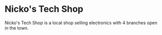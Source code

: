 # Nicko's Tech Shop
Nicko's Tech Shop is a local shop selling electronics with 4 branches open in the town.


